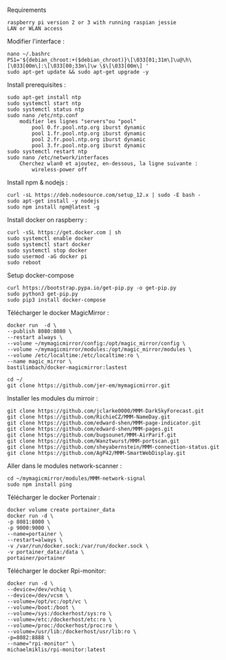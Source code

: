 Requirements
    
    raspberry pi version 2 or 3 with running raspian jessie
    LAN or WLAN access

Modifier l'interface : 
    
    nano ~/.bashrc
    PS1='${debian_chroot:+($debian_chroot)}\[\033[01;31m\]\u@\h\[\033[00m\]:\[\033[00;33m\]\w \$\[\033[00m\] '
    sudo apt-get update && sudo apt-get upgrade -y

Install prerequisites : 

    sudo apt-get install ntp
    sudo systemctl start ntp
    sudo systemctl status ntp
    sudo nano /etc/ntp.conf
        modifier les lignes "servers"ou "pool"
            pool 0.fr.pool.ntp.org iburst dynamic
            pool 1.fr.pool.ntp.org iburst dynamic
            pool 2.fr.pool.ntp.org iburst dynamic
            pool 3.fr.pool.ntp.org iburst dynamic
    sudo systemctl restart ntp
    sudo nano /etc/network/interfaces
        Cherchez wlan0 et ajoutez, en-dessous, la ligne suivante :
            wireless-power off
 
Install npm & nodejs :
   
    curl -sL https://deb.nodesource.com/setup_12.x | sudo -E bash -
    sudo apt-get install -y nodejs
    sudo npm install npm@latest -g

    
Install docker on raspberry : 
    
    curl -sSL https://get.docker.com | sh
    sudo systemctl enable docker
    sudo systemctl start docker
    sudo systemctl stop docker
    sudo usermod -aG docker pi
    sudo reboot
    
Setup docker-compose
    
    curl https://bootstrap.pypa.io/get-pip.py -o get-pip.py 
    sudo python3 get-pip.py
    sudo pip3 install docker-compose

Télécharger le docker MagicMirror : 
 
    docker run  -d \
    --publish 8080:8080 \
    --restart always \
    --volume ~/mymagicmirror/config:/opt/magic_mirror/config \
    --volume ~/mymagicmirror/modules:/opt/magic_mirror/modules \
    --volume /etc/localtime:/etc/localtime:ro \
    --name magic_mirror \
    bastilimbach/docker-magicmirror:lastest

    cd ~/
    git clone https://github.com/jer-em/mymagicmirror.git

Installer les modules du mirroir :

    git clone https://github.com/jclarke0000/MMM-DarkSkyForecast.git
    git clone https://github.com/RichieCZ/MMM-NameDay.git
    git clone https://github.com/edward-shen/MMM-page-indicator.git
    git clone https://github.com/edward-shen/MMM-pages.git
    git clone https://github.com/bugsounet/MMM-AirParif.git
    git clone https://github.com/Wanztwurst/MMM-portscan.git
    git clone https://github.com/sheyabernstein/MMM-connection-status.git
    git clone https://github.com/AgP42/MMM-SmartWebDisplay.git

Aller dans le modules network-scanner : 
    
    cd ~/mymagicmirror/modules/MMM-network-signal
    sudo npm install ping

Télécharger le docker Portenair : 
   
    docker volume create portainer_data
    docker run -d \
    -p 8081:8000 \
    -p 9000:9000 \
    --name=portainer \
    --restart=always \
    -v /var/run/docker.sock:/var/run/docker.sock \
    -v portainer_data:/data \
    portainer/portainer

Télécharger le docker Rpi-monitor:
    
    docker run -d \
    --device=/dev/vchiq \
    --device=/dev/vcsm \
    --volume=/opt/vc:/opt/vc \ 
    --volume=/boot:/boot \
    --volume=/sys:/dockerhost/sys:ro \
    --volume=/etc:/dockerhost/etc:ro \
    --volume=/proc:/dockerhost/proc:ro \
    --volume=/usr/lib:/dockerhost/usr/lib:ro \
    -p=8082:8888 \
    --name="rpi-monitor" \
    michaelmiklis/rpi-monitor:latest
